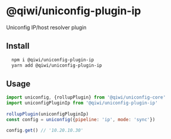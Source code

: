 # @qiwi/uniconfig-plugin-ip

Uniconfig IP/host resolver plugin

## Install
```bash
  npm i @qiwi/uniconfig-plugin-ip
  yarn add @qiwi/uniconfig-plugin-ip
```

## Usage
```javascript
import uniconfig, {rollupPlugin} from '@qiwi/uniconfig-core'
import uniconfigPluginIp from '@qiwi/uniconfig-plugin-ip'
    
rollupPlugin(uniconfigPluginIp)
const config = uniconfig({pipeline: 'ip', mode: 'sync'}) 

config.get() // '10.20.10.30'   
```
